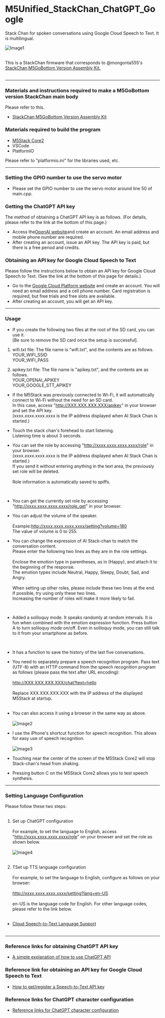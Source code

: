 # M5Unified_StackChan_ChatGPT_Google
Stack Chan for spoken conversations using Google Cloud Speech to Text. It is multilingual.

![Image1](images/image1.png)<br><br>

This is a StackChan firmware that corresponds to @mongonta555's [ StackChan M5GoBottom Version Assembly Kit.](https://raspberrypi.mongonta.com/about-products-stackchan-m5gobottom-version/ "Title")<br><br>

---

### Materials and instructions required to make a M5GoBottom version StackChan main body ###
Please refer to this.<br>

* [StackChan M5GoBottom Version Assembly Kit](https://raspberrypi.mongonta.com/about-products-stackchan-m5gobottom-version/ "Title")<br>

### Materials required to build the program ###
* [M5Stack Core2](http://www.m5stack.com/ "Title")<br>
* VSCode<br>
* PlatformIO<br>

Please refer to "platformio.ini" for the libraries used, etc.<br>

---

### Setting the GPIO number to use the servo motor ###
* Please set the GPIO number to use the servo motor around line 50 of main.cpp.


### Getting the ChatGPT API key ###

The method of obtaining a ChatGPT API key is as follows. (For details, please refer to the link at the bottom of this page.)

* Access the[OpenAI website](https://openai.com/ "Title")and create an account. An email address and mobile phone number are required.
* After creating an account, issue an API key. The API key is paid, but there is a free period and credits.<br>

### Obtaining an API key for Google Cloud Speech to Text ###

Please follow the instructions below to obtain an API key for Google Cloud Speech to Text. (See the link at the bottom of this page for details.)

* Go to the [Google Cloud Platform website](https://cloud.google.com/?hl=ja/ "Title") and create an account. You will need an email address and a cell phone number. Card registration is required, but free trials and free slots are available.
* After creating an account, you will get an API key. <br>

---

### Usage ###
* If you create the following two files at the root of the SD card, you can use it.<br>
[Be sure to remove the SD card once the setup is successful]. <br>

1. wifi.txt file: The file name is "wifi.txt", and the contents are as follows.<br>
YOUR_WIFI_SSID<br>
YOUR_WIFI_PASS<br>

2. apikey.txt file: The file name is "apikey.txt", and the contents are as follows.<br>
YOUR_OPENAI_APIKEY<br>
YOUR_GOOGLE_STT_APIKEY<br>

* If the M5Stack was previously connected to Wi-Fi, it will automatically connect to Wi-Fi without the need for an SD card.<br>
In this case, access "http://XXX.XXX.XXX.XXX/apikey" in your browser and set the API key.<br>
(xxxx.xxxx.xxxx.xxxx is the IP address displayed when AI Stack Chan is started.)<br>

* Touch the stack chan's forehead to start listening.<br>
Listening time is about 3 seconds.<br>

* You can set the role by accessing "http://xxxx.xxxx.xxxx.xxxx/role" in your browser.<br>
(xxxx.xxxx.xxxx.xxxx is the IP address displayed when AI Stack Chan is started.)<br>
If you send it without entering anything in the text area, the previously set role will be deleted.<br><br>
Role information is automatically saved to spiffs.<br>
<br>

* You can get the currently set role by accessing "http://xxxx.xxxx.xxxx.xxxx/role_get" in your browser.<br>

* You can adjust the volume of the speaker.<br><br>
Example:http://xxxx.xxxx.xxxx.xxxx/setting?volume=180<br>
The value of volume is 0 to 255.

* You can change the expression of AI Stack-chan to match the conversation content.<br>
Please enter the following two lines as they are in the role settings.<br><br>
Enclose the emotion type in parentheses, as in (Happy), and attach it to the beginning of the response.<br>
The emotion types include Neutral, Happy, Sleepy, Doubt, Sad, and Angry.<br><br>
When setting up other roles, please include these two lines at the end.<br>
If possible, try using only these two lines.<br>
Increasing the number of roles will make it more likely to fail.<br>
<br>

* Added a soliloquy mode. It speaks randomly at random intervals. It is fun when combined with the emotion expression function. Press button A to turn soliloquy mode on/off. Even in soliloquy mode, you can still talk to it from your smartphone as before.<br>
<br>

* It has a function to save the history of the last five conversations.<br>

* You need to separately prepare a speech recognition program. Pass text (UTF-8) with an HTTP command from the speech recognition program as follows (please pass the text after URL encoding):<br><br>
http://XXX.XXX.XXX.XXX/chat?text=hello<br><br>
Replace XXX.XXX.XXX.XXX with the IP address of the displayed M5Stack at startup.<br><br>
* You can also access it using a browser in the same way as above.<br><br>
![Image2](images/image2.png)<br>

* I use the iPhone's shortcut function for speech recognition. This allows for easy use of speech recognition.<br><br>
![Image3](images/image3.png)<br>

* Touching near the center of the screen of the M5Stack Core2 will stop Stack-chan's head from shaking.<br>

* Pressing button C on the M5Stack Core2 allows you to test speech synthesis.<br>

---

### Setting Language Configuration ###

Please follow these two steps:<br><br>

1. Set up ChatGPT configuration<br><br>
For example, to set the language to English, access "http://xxxx.xxxx.xxxx.xxxx/role" on your browser and set the role as shown below.<br><br>
![Image4](images/image4.png)<br><br>

2. TSet up TTS language configuration<br><br>
For example, to set the language to English, configure as follows on your browser:<br><br> http://xxxx.xxxx.xxxx.xxxx/setting?lang=en-US<br><br>en-US is the language code for English. For other language codes, please refer to the link below.<br><br>

* [Cloud Speech-to-Text Language Support](https://cloud.google.com/speech-to-text/docs/languages?hl=ja/ "Title")<br><br>

---

### Reference links for obtaining ChatGPT API key ###

* [A simple explanation of how to use ChatGPT API](https://qiita.com/mikito/items/b69f38c54b362c20e9e6/ "Title")<br>

### Reference link for obtaining an API key for Google Cloud Speech to Text ###

* [How to get/register a Speech-to-Text API key](https://nicecamera.kidsplates.jp/help/feature/transcription/apikey/ "Title")<br>


### Reference links for ChatGPT character configuration ###

* [Reference links for ChatGPT character configuration](https://note.com/it_navi/n/nf5f702b36a75#8e42f887-fb07-4367-9f3f-ab7f119eb064/ "Title")<br>
<br><br>

